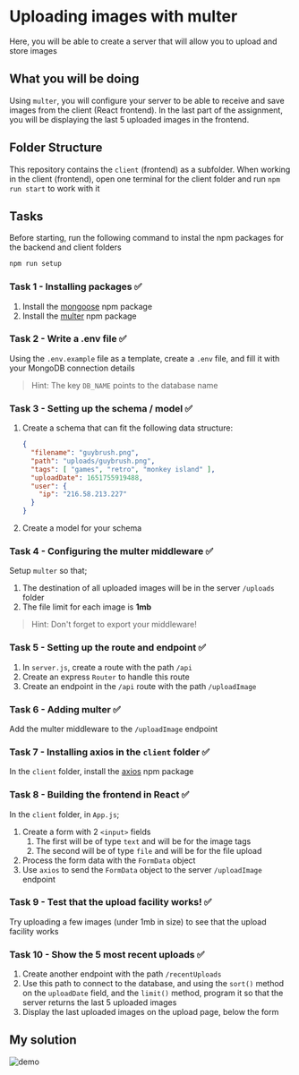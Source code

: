 # Uploading images with multer

Here, you will be able to create a server that will allow you to upload and store images

## What you will be doing

Using `multer`, you will configure your server to be able to receive and save images from the client (React frontend). In the last part of the assignment, you will be displaying the last 5 uploaded images in the frontend.

## Folder Structure

This repository contains the `client` (frontend) as a subfolder. When working in the client (frontend), open one terminal for the client folder and run `npm run start` to work with it

## Tasks

Before starting, run the following command to instal the npm packages for the backend and client folders

```bash
npm run setup
```

### Task 1 - Installing packages ✅

1. Install the [mongoose](https://www.npmjs.com/package/mongoose) npm package
2. Install the [multer](https://www.npmjs.com/package/multer) npm package

### Task 2 - Write a .env file ✅

Using the `.env.example` file as a template, create a `.env` file, and fill it with your MongoDB connection details

> Hint: The key `DB_NAME` points to the database name

### Task 3 - Setting up the schema / model ✅

1. Create a schema that can fit the following data structure:

    ```JSON
    {
      "filename": "guybrush.png",
      "path": "uploads/guybrush.png",
      "tags": [ "games", "retro", "monkey island" ],
      "uploadDate": 1651755919488,
      "user": {
        "ip": "216.58.213.227"
      }
    }
    ```

2. Create a model for your schema

### Task 4 - Configuring the multer middleware ✅

Setup `multer` so that;

1. The destination of all uploaded images will be in the server `/uploads` folder
2. The file limit for each image is **1mb**

> Hint: Don't forget to export your middleware!

### Task 5 - Setting up the route and endpoint ✅

1. In `server.js`, create a route with the path `/api`
2. Create an express `Router` to handle this route
3. Create an endpoint in the `/api` route with the path `/uploadImage`

### Task 6 - Adding multer ✅

Add the multer middleware to the `/uploadImage` endpoint

### Task 7 - Installing axios in the `client` folder ✅

In the `client` folder, install the [axios](https://www.npmjs.com/package/axios) npm package

### Task 8 - Building the frontend in React ✅

In the `client` folder, in `App.js`;

1. Create a form with 2 `<input>` fields
   1. The first will be of type `text` and will be for the image tags
   2. The second will be of type `file` and will be for the file upload
2. Process the form data with the `FormData` object
3. Use `axios` to send the `FormData` object to the server `/uploadImage` endpoint

### Task 9 - Test that the upload facility works! ✅

Try uploading a few images (under 1mb in size) to see that the upload facility works

### Task 10 - Show the 5 most recent uploads ✅

1. Create another endpoint with the path `/recentUploads`
2. Use this path to connect to the database, and using the `sort()` method on the `uploadDate` field, and the `limit()` method, program it so that the server returns the last 5 uploaded images
3. Display the last uploaded images on the upload page, below the form

## My solution
![demo](./client/public/demo.gif)